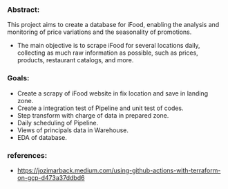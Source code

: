 
### Abstract: 

This project aims to create a database for iFood, enabling the analysis and monitoring of price variations and the seasonality of promotions.
- The main objective is to scrape iFood for several locations daily, collecting as much raw information as possible, such as prices, products, restaurant catalogs, and more.

### Goals:
- Create a scrapy of iFood website in fix location and save in landing zone.
- Create a integration test of Pipeline and unit test of codes.
- Step transform with charge of data in prepared zone.
- Daily scheduling of Pipeline.
- Views of principals data in Warehouse.
- EDA of database.



### references:
- https://jozimarback.medium.com/using-github-actions-with-terraform-on-gcp-d473a37ddbd6
